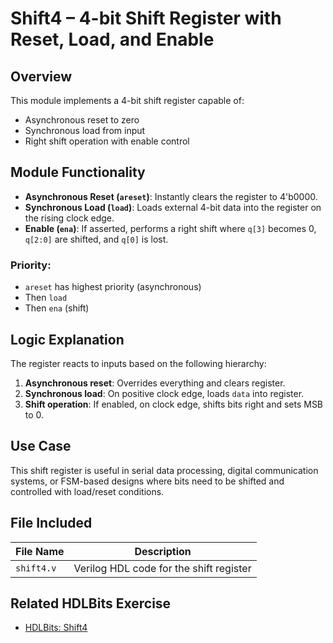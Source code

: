 # Shift4 – 4-bit Shift Register with Reset, Load, and Enable

## Overview
This module implements a 4-bit shift register capable of:
- Asynchronous reset to zero
- Synchronous load from input
- Right shift operation with enable control

## Module Functionality
- **Asynchronous Reset (`areset`)**: Instantly clears the register to 4'b0000.
- **Synchronous Load (`load`)**: Loads external 4-bit data into the register on the rising clock edge.
- **Enable (`ena`)**: If asserted, performs a right shift where `q[3]` becomes 0, `q[2:0]` are shifted, and `q[0]` is lost.

### Priority:
- `areset` has highest priority (asynchronous)
- Then `load`
- Then `ena` (shift)

## Logic Explanation
The register reacts to inputs based on the following hierarchy:
1. **Asynchronous reset**: Overrides everything and clears register.
2. **Synchronous load**: On positive clock edge, loads `data` into register.
3. **Shift operation**: If enabled, on clock edge, shifts bits right and sets MSB to 0.

## Use Case
This shift register is useful in serial data processing, digital communication systems, or FSM-based designs where bits need to be shifted and controlled with load/reset conditions.

## File Included

| File Name       | Description                      |
|----------------|----------------------------------|
| `shift4.v`      | Verilog HDL code for the shift register |

## Related HDLBits Exercise
- [HDLBits: Shift4](https://hdlbits.01xz.net/wiki/Shift4)
